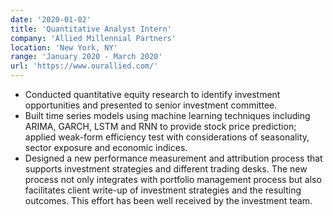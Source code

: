 ```yaml
---
date: '2020-01-02'
title: 'Quantitative Analyst Intern'
company: 'Allied Millennial Partners'
location: 'New York, NY'
range: 'January 2020 - March 2020'
url: 'https://www.ourallied.com/'
---
```


- Conducted quantitative equity research to identify investment opportunities and presented to senior investment committee.
- Built time series models using machine learning techniques including ARIMA, GARCH, LSTM and RNN to provide stock price
  prediction; applied weak-form efficiency test with considerations of seasonality, sector exposure and economic indices.
- Designed a new performance measurement and attribution process that supports investment strategies and different trading desks. The new process not only integrates with portfolio management process but also facilitates client write-up of
  investment strategies and the resulting outcomes. This effort has been well received by the investment team.
